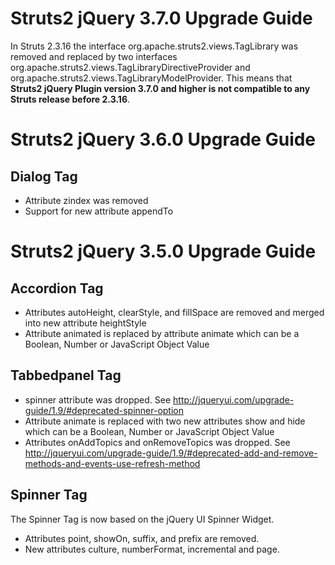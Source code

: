 

# Struts2 jQuery 3.7.0 Upgrade Guide #

In Struts 2.3.16 the interface org.apache.struts2.views.TagLibrary was removed and replaced by two interfaces org.apache.struts2.views.TagLibraryDirectiveProvider and org.apache.struts2.views.TagLibraryModelProvider.
This means that **Struts2 jQuery Plugin version 3.7.0 and higher is not compatible to any Struts release before 2.3.16**.

# Struts2 jQuery 3.6.0 Upgrade Guide #

## Dialog Tag ##

  * Attribute zindex was removed
  * Support for new attribute appendTo

# Struts2 jQuery 3.5.0 Upgrade Guide #

## Accordion Tag ##

  * Attributes autoHeight, clearStyle, and fillSpace are removed and merged into new attribute heightStyle
  * Attribute animated is replaced by attribute animate which can be a Boolean, Number or JavaScript Object Value

## Tabbedpanel Tag ##

  * spinner attribute was dropped. See http://jqueryui.com/upgrade-guide/1.9/#deprecated-spinner-option
  * Attribute animate is replaced with two new attributes show and hide which can be a Boolean, Number or JavaScript Object Value
  * Attributes onAddTopics and onRemoveTopics was dropped. See http://jqueryui.com/upgrade-guide/1.9/#deprecated-add-and-remove-methods-and-events-use-refresh-method


## Spinner Tag ##

The Spinner Tag is now based on the jQuery UI Spinner Widget.

  * Attributes point, showOn, suffix, and prefix are removed.
  * New attributes culture, numberFormat, incremental and page.